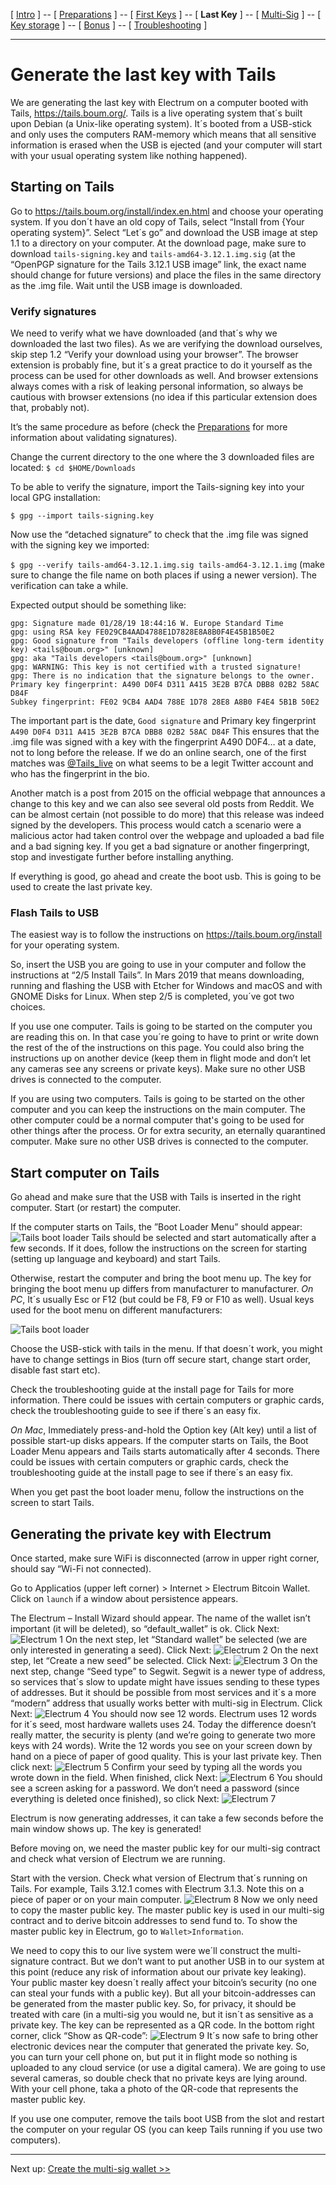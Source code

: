 [ [Intro](README.md) ] -- [ [Preparations]( hodl-guide_10_preparations.md) ] -- [ [First Keys](hodl-guide_20_first-keys.md) ] -- [ **Last Key** ] -- [ [Multi-Sig](hodl-guide_40_multi-sig.md) ] -- [ [Key storage](hodl-guide_50_key-storage.md
) ] -- [ [Bonus](hodl-guide_60_bonus.md) ] -- [ [Troubleshooting](hodl-guide_70_troubleshooting.md) ]

---

# Generate the last key with Tails

We are generating the last key with Electrum on a computer booted with Tails, https://tails.boum.org/. Tails is a live operating system that´s built upon Debian (a Unix-like operating system). 
It´s booted from a USB-stick and only uses the computers RAM-memory which means that all sensitive information is erased when the USB is ejected (and your computer will start with your usual operating system like nothing happened). 

## Starting on Tails
Go to https://tails.boum.org/install/index.en.html and choose your operating system. If you don´t have an old copy of Tails, select “Install from {Your operating system}”. 
Select “Let´s go” and download the USB image at step 1.1 to a directory on your computer. At the download page, make sure to download `tails-signing.key` and `tails-amd64-3.12.1.img.sig` (at the “OpenPGP signature for the Tails 3.12.1 USB image” link, the exact name should change for future versions) and place the files in the same directory as the .img file. 
Wait until the USB image is downloaded.

### Verify signatures

We need to verify what we have downloaded (and that´s why we downloaded the last two files). As we are verifying the download ourselves, skip step 1.2 “Verify your download using your browser”. The browser extension is probably fine, but it´s a great practice to do it yourself as the process can be used for other downloads as well. And browser extensions always comes with a risk of leaking personal information, so always be cautious with browser extensions (no idea if this particular extension does that, probably not). 

It’s the same procedure as before (check the [Preparations](raspibolt_10_preparations.md) for more information about validating signatures). 

Change the current directory to the one where the 3 downloaded files are located: 
`$ cd $HOME/Downloads`

To be able to verify the signature, import the Tails-signing key into your local GPG installation: 

`$ gpg --import tails-signing.key`

Now use the “detached signature” to check that the .img file was signed with the signing key we imported:

`$ gpg --verify tails-amd64-3.12.1.img.sig tails-amd64-3.12.1.img` (make sure to change the file name on both places if using a newer version). The verification can take a while. 

Expected output should be something like:
```
gpg: Signature made 01/28/19 18:44:16 W. Europe Standard Time 
gpg: using RSA key FE029CB4AAD4788E1D7828E8A8B0F4E45B1B50E2 
gpg: Good signature from "Tails developers (offline long-term identity key) <tails@boum.org>" [unknown] 
gpg: aka "Tails developers <tails@boum.org>" [unknown] 
gpg: WARNING: This key is not certified with a trusted signature! 
gpg: There is no indication that the signature belongs to the owner. 
Primary key fingerprint: A490 D0F4 D311 A415 3E2B B7CA DBB8 02B2 58AC D84F 
Subkey fingerprint: FE02 9CB4 AAD4 788E 1D78 28E8 A8B0 F4E4 5B1B 50E2 
```
The important part is the date, `Good signature` and Primary key fingerprint `A490 D0F4 D311 A415 3E2B B7CA DBB8 02B2 58AC D84F` 
This ensures that the .img file was signed with a key with the fingerprint A490 D0F4… at a date, not to long before the release. If we do an online search, one of the first matches was [@Tails_live](https://twitter.com/tails_live) on what seems to be a legit Twitter account and who has the fingerprint in the bio. 

Another match is a post from 2015 on the official webpage that announces a change to this key and we can also see several old posts from Reddit. We can be almost certain (not possible to do more) that this release was indeed signed by the developers. This process would catch a scenario were a malicious actor had taken control over the webpage and uploaded a bad file and a bad signing key. If you get a bad signature or another fingerpringt, stop and investigate further before installing anything. 

If everything is good, go ahead and create the boot usb. This is going to be used to create the last private key.  

### Flash Tails to USB

The easiest way is to follow the instructions on https://tails.boum.org/install for your operating system. 

So, insert the USB you are going to use in your computer and follow the instructions at “2/5 Install Tails”. In Mars 2019 that means downloading, running and flashing the USB with Etcher for Windows and macOS and with GNOME Disks for Linux. When step 2/5 is completed, you´ve got two choices. 

If you use one computer. Tails is going to be started on the computer you are reading this on. In that case you´re going to have to print or write down the rest of the of the instructions on this page. You could also bring the instructions up on another device (keep them in flight mode and don’t let any cameras see any screens or private keys). Make sure no other USB drives is connected to the computer.

If you are using two computers. Tails is going to be started on the other computer and you can keep the instructions on the main computer. The other computer could be a normal computer that's going to be used for other things after the process. Or for extra security, an eternally quarantined computer. Make sure no other USB drives is connected to the computer.

## Start computer on Tails

Go ahead and make sure that the USB with Tails is inserted in the right computer. Start (or restart) the computer.

If the computer starts on Tails, the ”Boot Loader Menu” should appear:
![Tails boot loader](images/30_boot_loader.png)
Tails should be selected and start automatically after a few seconds. If it does, follow the instructions on the screen for starting (setting up language and keyboard) and start Tails. 

Otherwise, restart the computer and bring the boot menu up. The key for bringing the boot menu up differs from manufacturer to manufacturer. 
*On PC*, It´s usually Esc or F12 (but could be F8, F9 or F10 as well). Usual keys used for the boot menu on different manufacturers:

![Tails boot loader](images/30_boot_menu.png)


Choose the USB-stick with tails in the menu. If that doesn´t work, you might have to change settings in Bios (turn off secure start, change start order, disable fast start etc).

Check the troubleshooting guide at the install page for Tails for more information. There could be issues with certain computers or graphic cards, check the troubleshooting guide to see if there´s an easy fix. 

*On Mac*, Immediately press-and-hold the Option key (Alt key) until a list of possible start-up disks appears. 
If the computer starts on Tails, the Boot Loader Menu appears and Tails starts automatically after 4 seconds. There could be issues with certain computers or graphic cards, check the troubleshooting guide at the install page to see if there´s an easy fix.

When you get past the boot loader menu, follow the instructions on the screen to start Tails.

## Generating the private key with Electrum

Once started, make sure WiFi is disconnected (arrow in upper right corner, should say “Wi-Fi not connected). 

Go to Applicatios (upper left corner) > Internet > Electrum Bitcoin Wallet. Click on `launch` if a window about persistence appears.

The Electrum – Install Wizard should appear. The name of the wallet isn’t important (it will be deleted), so “default_wallet” is ok. Click Next:
![Electrum 1](images/30_electrum_1.png)
On the next step, let “Standard wallet” be selected (we are only interested in generating a seed). Click Next:
![Electrum 2](images/30_electrum_2.png)
On the next step, let “Create a new seed” be selected. Click Next:
![Electrum 3](images/30_electrum_3.png)
On the next step, change “Seed type” to Segwit. Segwit is a newer type of address, so services that´s slow to update might have issues sending to these types of addresses. But it should be possible from most services and it´s a more “modern” address that usually works better with multi-sig in Electrum. Click Next:
![Electrum 4](images/30_electrum_4.png)
You should now see 12 words. Electrum uses 12 words for it´s seed, most hardware wallets uses 24. Today the difference doesn’t really matter, the security is plenty (and we’re going to generate two more keys with 24 words). Write the 12 words you see on your screen down by hand on a piece of paper of good quality. This is your last private key. Then click next:
![Electrum 5](images/30_electrum_5.png)
Confirm your seed by typing all the words you wrote down in the field. When finished, click Next:
![Electrum 6](images/30_electrum_6.png)
You should see a screen asking for a password. We don’t need a password (since everything is deleted once finished), so click Next:
![Electrum 7](images/30_electrum_7.png)

Electrum is now generating addresses, it can take a few seconds before the main window shows up. The key is generated! 

Before moving on, we need the master public key for our multi-sig contract and check what version of Electrum we are running.

Start with the version. Check what version of Electrum that´s running on Tails. For example, Tails 3.12.1 comes with Electrum 3.1.3. Note this on a piece of paper or on your main computer.
![Electrum 8](images/30_electrum_8.png)
Now we only need to copy the master public key. The master public key is used in our multi-sig contract and to derive bitcoin addresses to send fund to. To show the master public key in Electrum, go to `Wallet>Information`. 

We need to copy this to our live system were we´ll construct the multi-signature contract. But we don’t want to put another USB in to our system at this point (reduce any risk of information about our private key leaking). Your public master key doesn´t really affect your bitcoin’s security (no one can steal your funds with a public key). But all your bitcoin-addresses can be generated from the master public key. So, for privacy, it should be treated with care (in a multi-sig you would ne, but it isn´t as sensitive as a private key. The key can be represented as a QR code. In the bottom right corner, click “Show as QR-code”: 
![Electrum 9](images/30_electrum_9.png)
It´s now safe to bring other electronic devices near the computer that generated the private key. So, you can turn your cell phone on, but put it in flight mode so nothing is uploaded to any cloud service (or use a digital camera). We are going to use several cameras, so double check that no private keys are lying around. With your cell phone, taka a photo of the QR-code that represents the master public key. 

If you use one computer, remove the tails boot USB from the slot and restart the computer on your regular OS (you can keep Tails running if you use two computers). 

---
Next up: [Create the multi-sig wallet >>](hodl-guide_40_multi-sig.md)
